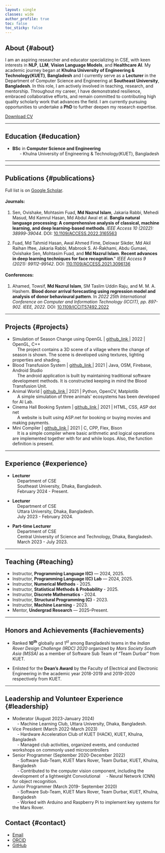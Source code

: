 ```yaml
---
layout: single
classes: wide
author_profile: true
toc: false
toc_sticky: false
---
```


<span id="about" class="anchor-top"></span>
## About {#about}

I am an aspiring researcher and educator specializing in CSE, with keen interests in **NLP**, **LLM**, **Vision Language Models**, and **Healthcare AI**. My academic journey began at **Khulna University of Engineering & Technology(KUET)**, **Bangladesh** and I currently serve as a **Lecturer** in the Department of Computer Science and Engineering at **Southeast University**, **Bangladesh**. In this role, I am actively involved in teaching, research, and mentorship. Throughout my career, I have demonstrated resilience, embraced collaborative efforts, and remain committed to contributing high quality scholarly work that advances the field. I am currently pursuing opportunities to undertake a **PhD** to further deepen my research expertise.

<div class="btn-row">
  <a class="btn btn--primary" href="/assets/docs/cv.pdf" download>Download CV</a>
  <!--<a class="btn" href="/assets/docs/SoP_base.pdf" download>Statement of Purpose</a>
  <a class="btn" href="/assets/docs/Diversity_Statement_base.pdf" download>Diversity Statement</a>-->
</div>

---

<span id="education" class="anchor-top"></span>
## Education {#education}
- <icon> </icon>**BSc** in **Computer Science and Engineering** <br>
&nbsp; &nbsp; &nbsp; - Khulna University of Engineering & Technology(KUET), Bangladesh

---

<!--<span id="research" class="anchor-top"></span>
## Research {#research}

- **Diffusion models for medical image synthesis** — improved fidelity via domain priors.
- **Robust multimodal retrieval** — cross-attention pooling with adversarial training.
- **Information extraction in low-resource languages** — data programming + distillation.-->

---

<span id="publications" class="anchor-top"></span>
## Publications {#publications}

Full list is on <a href="https://scholar.google.com/citations?user=qr34ziEAAAAJ&hl" target="_blank" rel="noopener">Google Scholar</a>.

#### Journals:

1. Sen, Ovishake, Mohtasim Fuad, **Md Nazrul Islam**, Jakaria Rabbi, Mehedi Masud, Md Kamrul Hasan, Md Abdul Awal et al. **Bangla natural language processing: A comprehensive analysis of classical, machine learning, and deep learning-based methods**. *IEEE Access 10 (2022): 38999-39044*. DOI: <a href="https://doi.org/10.1109/ACCESS.2022.3165563" target="_blank" rel="noopener">10.1109/ACCESS.2022.3165563</a>

2. Fuad, Md Tahmid Hasan, Awal Ahmed Fime, Delowar Sikder, Md Akil Raihan Iftee, Jakaria Rabbi, Mabrook S. Al-Rakhami, Abdu Gumaei, Ovishake Sen, Mohtasim Fuad, and **Md Nazrul Islam**. **Recent advances in deep learning techniques for face recognition**." *IEEE Access 9 (2021): 99112-99142*. DOI: <a href="https://doi.org/10.1109/ACCESS.2021.3096136" target="_blank" rel="noopener">110.1109/ACCESS.2021.3096136</a>

#### Conferences:
1. Ahamed, Towsif, **Md Nazrul Islam**, SM Taslim Uddin Raju, and M. M. A. Hashem. **Blood donor arrival forecasting using regression model and analysis of donor behavioural pattern**. In *2022 25th International Conference on Computer and Information Technology (ICCIT), pp. 897-902. IEEE, 2022*. DOI: <a href="https://doi.org/10.1109/ICCIT57492.2022.10054710" target="_blank" rel="noopener">10.1109/ICCIT57492.2022</a>



---

<span id="projects" class="anchor-top"></span>
## Projects {#projects}

- Simulation of Season Change using OpenGL | <a href="https://github.com/nazrul-99/Simulation-of-Season-Change-using-OpenGL" target="_blank" rel="noopener">github_link </a> | 2022 | OpenGL, C++ <br>
    &nbsp; &nbsp; The project contains a 3D scene of a village where the change of season is shown. The scene is developed using textures, lighting properties and shading.
- Blood Transfusion System | <a href="https://github.com/nazrul-99/Blood-Transfustion-System" target="_blank" rel="noopener">github_link </a> | 2021 | Java, OSM, Firebase, Android Studio <br>
	&nbsp; &nbsp; The android application is built by maintaining traditional software development methods. It is constructed keeping in mind the Blood Transfusion Unit.
- Animal World | <a href="https://github.com/nazrul-99/Animal-World" target="_blank" rel="noopener">github_link </a> | 2021 | Python, OpenCV, Matplotlib <br>
	&nbsp; &nbsp; A simple simulation of three animals' ecosystems has been developed for AI Lab.
- Cinema Hall Booking System | <a href="https://github.com/nazrul-99/Cinema-Hall-Booking-System-ASP.NET" target="_blank" rel="noopener">github_link </a> | 2021 | HTML, CSS, ASP dot net <br>
	&nbsp; &nbsp; A website is built using ASP.net for booking or buying movies and making payments.
- Mini Compiler | <a href="https://github.com/nazrul-99/Mini-Compiler-Design-Project" target="_blank" rel="noopener">github_link </a> | 2021 | C, CPP, Flex, Bison <br>
	&nbsp; &nbsp; It is a simple compiler where basic arithmetic and logical operations are implemented together with for and while loops. Also, the function definition is present.

---

<span id="experience" class="anchor-top"></span>
## Experience {#experience}

- **Lecturer** <br>
&nbsp; &nbsp; Department of CSE<br>
&nbsp; &nbsp; Southeast University, Dhaka, Bangladesh. <br>
&nbsp; &nbsp; February 2024 - Present.

- **Lecturer** <br>
&nbsp; &nbsp; Department of CSE<br>
&nbsp; &nbsp; Uttara University, Dhaka, Bangladesh. <br>
&nbsp; &nbsp; July 2023 - February 2024.

- **Part-time Lecturer** <br>
&nbsp; &nbsp; Department of CSE<br>
&nbsp; &nbsp; Central University of Science and Technology, Dhaka, Bangladesh. <br>
&nbsp; &nbsp; March 2023 - July 2023.

---

<span id="teaching" class="anchor-top"></span>
## Teaching {#teaching}

- Instructor, **Programming Language I(C)** — 2024, 2025.
- Instructor, **Programming Language I(C) Lab** — 2024, 2025.
- Instructor, **Numerical Methods** - 2025.
- Instructor, **Statistical Methods & Probability** - 2025.
- Instructor, **Discrete Mathematics** - 2024.
- Instructor, **Structural Programming (C)** - 2023. 
- Instructor, **Machine Learning** - 2023.
- Mentor, **Undergrad Research** — 2025–Present.

---

<span id="achievements" class="anchor-top"></span>
## Honors and Achievements {#achievements}
- Ranked **10<sup>th</sup>** globally and 1<sup>st</sup> among Bangladeshi teams in the *Indian Rover Design Challenge (IRDC) 2020* organized by *Mars Society South Asia (MSSA)* as a member of Software Sub Team of “Team Durbar” from KUET.

- Enlisted for the **Dean’s Award** by the Faculty of Electrical and Electronic Engineering in the academic year 2018-2019 and 2019-2020 respectively from KUET.

---

<span id="leadership" class="anchor-top"></span>
## Leadership and Volunteer Experience {#leadership}
- Moderator (August 2023-January 2024) <br>
&nbsp; &nbsp; - Machine Learning Club, Uttara University, Dhaka, Bangladesh.<br>
- Vice President (March 2022-March 2023)<br>
&nbsp; &nbsp; - Hardware Acceleration Club of KUET (HACK), KUET, Khulna, Bangladesh<br>
&nbsp; &nbsp; - Managed club activities, organized events, and conducted workshops on commonly used microcontrollers<br>
- Senior Programmer (September 2020-December 2022)<br>
&nbsp; &nbsp; - Software Sub-Team, KUET Mars Rover, Team Durbar, KUET, Khulna, Bangladesh<br>
&nbsp; &nbsp; - Contributed to the computer vision component, including the development of a lightweight Convolutional
&nbsp; &nbsp; - Neural Network (CNN) for object recognition.
- Junior Programmer (March 2019- September 2020)<br>
&nbsp; &nbsp; - Software Sub-Team, KUET Mars Rover, Team Durbar, KUET, Khulna, Bangladesh<br>
&nbsp; &nbsp; - Worked with Arduino and Raspberry Pi to implement key systems for the Mars Rover.<br>


<span id="contact" class="anchor-top"></span>
## Contact {#contact}

- <a href="mailto:md.nazrulislam@example.com"><i class="fas fa-envelope"></i> Email </a>  
- <a href="https://orcid.org/helloo.dfor.com"><i class="fab fa-orcid"></i> ORCID </a>  
- <a href="https://github.com/nazrul-99"><i class="fab fa-github"></i> GitHub </a>
